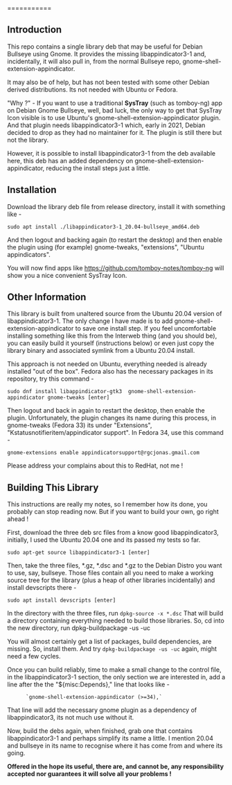 
===========



**Introduction**
--------


This repo contains a single library deb that may be useful for Debian Bullseye using Gnome. It provides the missing libappindicator3-1 and, incidentally, it will also pull in, from the normal Bullseye repo, gnome-shell-extension-appindicator.



It may also be of help, but has not been tested with some other Debian derived distributions. Its not needed with Ubuntu or Fedora.

 

"Why ?" - If you want to use a traditional **SysTray** (such as tomboy-ng) app on Debian Gnome Bullseye, well, bad luck, the only way to get that SysTray Icon visible is to use Ubuntu's gnome-shell-extension-appindicator plugin. And that plugin needs libappindicator3-1 which, early in 2021, Debian decided to drop as they had no maintainer for it. The plugin is still there but not the library.



However, it is possible to install libappindicator3-1 from the deb available here, this deb has an added dependency on gnome-shell-extension-appindicator, reducing the install steps just a little.



**Installation**
--------


Download the library deb file from release directory, install it with something like -



`sudo apt install ./libappindicator3-1_20.04-bullseye_amd64.deb`



And then logout and backing again (to restart the desktop) and then enable the plugin using (for example) gnome-tweaks, "extensions", "Ubuntu appindicators". 



You will now find apps like https://github.com/tomboy-notes/tomboy-ng will show you a nice convenient SysTray Icon.



**Other Information**
--------
This library is built from unaltered source from the Ubuntu 20.04 version of libappindicator3-1. The only change I have made is to add gnome-shell-extension-appindicator to save one install step. If you feel uncomfortable installing something like this from the Interweb thing (and you should be), you can easily build it yourself (instructions below) or even just copy the library binary and associated symlink from a Ubuntu 20.04 install.



This approach is not needed on Ubuntu, everything needed is already installed "out of the box". Fedora also has the necessary packages in its repository, try this command -



`sudo dnf install libappindicator-gtk3  gnome-shell-extension-appindicator gnome-tweaks [enter]`



Then logout and back in again to restart the desktop, then enable the plugin. Unfortunately, the plugin changes its name during this process, in gnome-tweaks (Fedora 33) its under "Extensions",  "Kstatusnotifieritem/appindicator support". In Fedora 34, use this command -



`gnome-extensions enable appindicatorsupport@rgcjonas.gmail.com`



Please address your complains about this to RedHat, not me !



**Building This Library**
--------
This instructions are really my notes, so I remember how its done, you probably can stop reading now.  But if you want to build your own, go right ahead !



First, download the three deb src files from a know good libappindicator3, initially, I used the Ubuntu 20.04 one and its passed my tests so far.



`sudo apt-get source libappindicator3-1 [enter]`



Then, take the three files, *.gz, *.dsc and *.gz to the Debian Distro you want to use, say, bullseye. Those files contain all you need to make a working source tree for the library (plus a heap of other libraries incidentally)  and install devscripts there -



`sudo apt install devscripts [enter]`



In the directory with the three files, run `dpkg-source -x *.dsc`  That will build a directory containing everything needed to build those libraries. So, cd into the new directory, run dpkg-buildpackage -us -uc 



You will almost certainly get a list of packages, build dependencies, are missing. So, install them. And try `dpkg-buildpackage -us -uc` again, might need a few cycles. 



Once you can build reliably, time to make a small change to the control file, in the libappindicator3-1 section, the only section we are interested in, add a line after the the "${misc:Depends}," line that looks like -

          `gnome-shell-extension-appindicator (>=34),`



That line will add the necessary gnome plugin as a dependency of libappindicator3, its not much use without it.



Now, build the debs again, when finished, grab one that contains libappindicator3-1 and perhaps simplify its name a little. I mention 20.04 and bullseye in its name to recognise where it has come from and where its going.



**Offered in the hope its useful, there are, and cannot be, any responsibility accepted nor guarantees it will solve all your problems !**
